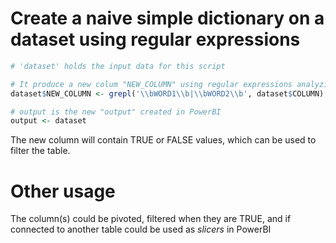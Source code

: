 
# Create a naive simple dictionary on a dataset using regular expressions

```R
# 'dataset' holds the input data for this script

# It produce a new colum "NEW_COLUMN" using regular expressions analyzing a column in the dataset i.e. dataset$COLUMN
dataset$NEW_COLUMN <- grepl('\\bWORD1\\b|\\bWORD2\\b', dataset$COLUMN)

# output is the new "output" created in PowerBI
output <- dataset
```
The new column will contain TRUE or FALSE values, which can be used to filter the table.

# Other usage

The column(s) could be pivoted, filtered when they are TRUE, and if connected to another table could be used as *slicers* in PowerBI
